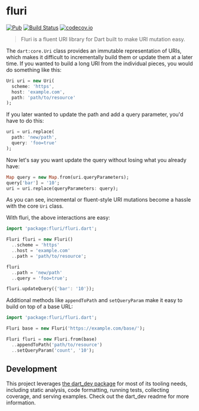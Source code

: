# fluri 
[![Pub](https://img.shields.io/pub/v/fluri.svg)](https://pub.dartlang.org/packages/fluri) [![Build Status](https://travis-ci.org/Workiva/fluri.svg?branch=master)](https://travis-ci.org/Workiva/fluri) [![codecov.io](http://codecov.io/github/Workiva/fluri/coverage.svg?branch=master)](http://codecov.io/github/Workiva/fluri?branch=master)

> Fluri is a fluent URI library for Dart built to make URI mutation easy.

The `dart:core.Uri` class provides an immutable representation of URIs, which makes it difficult to incrementally build
them or update them at a later time. If you wanted to build a long URI from the individual pieces, you would do something like this:

```dart
Uri uri = new Uri(
  scheme: 'https',
  host: 'example.com',
  path: 'path/to/resource'
);
```

If you later wanted to update the path and add a query parameter, you'd have to do this:

```dart
uri = uri.replace(
  path: 'new/path',
  query: 'foo=true'
);
```

Now let's say you want update the query without losing what you already have:

```dart
Map query = new Map.from(uri.queryParameters);
query['bar'] = '10';
uri = uri.replace(queryParameters: query);
```

As you can see, incremental or fluent-style URI mutations become a hassle with the core `Uri` class.

With fluri, the above interactions are easy:

```dart
import 'package:fluri/fluri.dart';

Fluri fluri = new Fluri()
  ..scheme = 'https'
  ..host = 'example.com'
  ..path = 'path/to/resource';

fluri
  ..path = 'new/path'
  ..query = 'foo=true';

fluri.updateQuery({'bar': '10'});
```

Additional methods like `appendToPath` and `setQueryParam` make it easy to
build on top of a base URL:

```dart
import 'package:fluri/fluri.dart';

Fluri base = new Fluri('https://example.com/base/');

Fluri fluri = new Fluri.from(base)
  ..appendToPath('path/to/resource')
  ..setQueryParam('count', '10');
```

## Development

This project leverages [the dart_dev package](https://github.com/Workiva/dart_dev)
for most of its tooling needs, including static analysis, code formatting,
running tests, collecting coverage, and serving examples. Check out the dart_dev
readme for more information.
